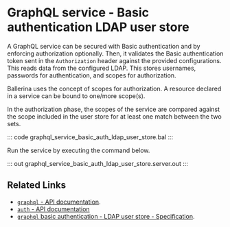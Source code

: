 # GraphQL service - Basic authentication LDAP user store

A GraphQL service can be secured with Basic authentication and by enforcing authorization optionally. Then, it validates the Basic authentication token sent in the `Authorization` header against the provided configurations. This reads data from the configured LDAP. This stores usernames, passwords for authentication, and scopes for authorization.

Ballerina uses the concept of scopes for authorization. A resource declared in a service can be bound to one/more scope(s).

In the authorization phase, the scopes of the service are compared against the scope included in the user store for at least one match between the two sets.

::: code graphql_service_basic_auth_ldap_user_store.bal :::

Run the service by executing the command below.

::: out graphql_service_basic_auth_ldap_user_store.server.out :::

## Related Links
- [`graphql` - API documentation](https://lib.ballerina.io/ballerina/graphql/latest).
- [`auth` - API documentation](https://lib.ballerina.io/ballerina/auth/latest/)
- [`graphql` basic authentication - LDAP user store - Specification](/spec/graphql/#11112-basic-authentication---ldap-user-store).
